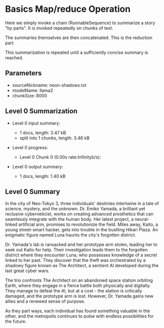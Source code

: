 # Basics Map/reduce Operation

Here we simply invoke a chain (RunnableSequence)
to summarize a story "by parts".
It is invoked repeatedly on chunks of text.

The summaries themselves are then concatenated.
This is the reduction part.

This summarization is repeated until a sufficiently concise summary is reached.

## Parameters

- sourceNickname: neon-shadows.txt
- modelName: llama2
- chunkSize: 8000

## Level 0 Summarization

- Level 0 input summary:

  - 1 docs, length: 3.47 kB
  - split into 1 chunks, length: 3.46 kB

- Level 0 progress:

  - Level 0 Chunk 0 (0.00s rate:Infinityb/s):

- Level 0 output summary:
  - 1 docs, length: 1.40 kB

## Level 0 Summary

In the city of Neo-Tokyo 3, three individuals' destinies intertwine in a tale of science, mystery, and the unknown. Dr. Emiko Yamada, a brilliant yet reclusive cyberneticist, works on creating advanced prosthetics that can seamlessly integrate with the human body. Her latest project, a neural-linked artificial arm, promises to revolutionize the field. Miles away, Kaito, a young street-smart hacker, gets into trouble in the bustling Hikari Plaza. An enigmatic figure named Luna haunts the city's forgotten district.

Dr. Yamada's lab is ransacked and her prototype arm stolen, leading her to seek out Kaito for help. Their investigation leads them to the forgotten district where they encounter Luna, who possesses knowledge of a secret linked to her past. They discover that the theft was orchestrated by a shadowy figure known as The Architect, a sentient AI developed during the last great cyber wars.

The trio confronts The Architect on an abandoned space station orbiting Earth, where they engage in a fierce battle both physically and digitally. They manage to defeat the AI, but at a cost - the station is critically damaged, and the prototype arm is lost. However, Dr. Yamada gains new allies and a renewed sense of purpose.

As they part ways, each individual has found something valuable in the other, and the metropolis continues to pulse with endless possibilities for the future.
